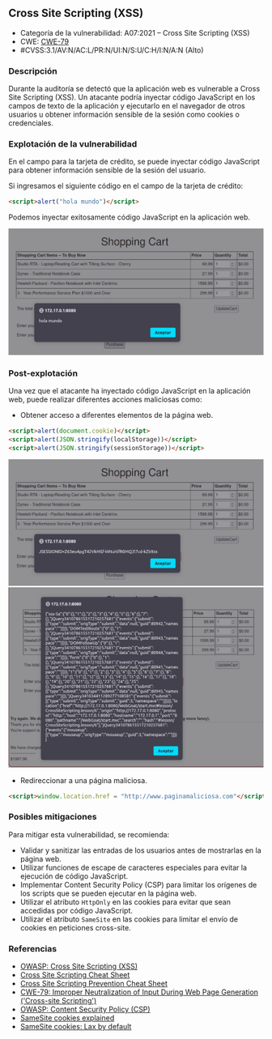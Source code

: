 ## Cross Site Scripting (XSS)

- Categoría de la vulnerabilidad: A07:2021 – Cross Site Scripting (XSS)
- CWE: [CWE-79](https://cwe.mitre.org/data/definitions/79.html)
- #CVSS:3.1/AV:N/AC:L/PR:N/UI:N/S:U/C:H/I:N/A:N (Alto)

### Descripción

Durante la auditoría se detectó que la aplicación web es vulnerable a Cross Site Scripting (XSS). Un atacante podría inyectar código JavaScript en los campos de texto de la aplicación y ejecutarlo en el navegador de otros usuarios u obtener información sensible de la sesión como cookies o credenciales.

### Explotación de la vulnerabilidad

En el campo para la tarjeta de crédito, se puede inyectar código JavaScript para obtener información sensible de la sesión del usuario.

Si ingresamos el siguiente código en el campo de la tarjeta de crédito:

```html
<script>alert("hola mundo")</script>
```

Podemos inyectar exitosamente código JavaScript en la aplicación web.

![Inyección de js](../imgs/xss0.png)

### Post-explotación

Una vez que el atacante ha inyectado código JavaScript en la aplicación web, puede realizar diferentes acciones maliciosas como:

- Obtener acceso a diferentes elementos de la página web.

```html
<script>alert(document.cookie)</script>
<script>alert(JSON.stringify(localStorage))</script>
<script>alert(JSON.stringify(sessionStorage))</script>
```

![Exposición de cookies](../imgs/xss1.png)
![Exposición de objeto document](../imgs/xss2.png)

- Redireccionar a una página maliciosa.

```html
<script>window.location.href = "http://www.paginamaliciosa.com"</script>
```

### Posibles mitigaciones

Para mitigar esta vulnerabilidad, se recomienda:

- Validar y sanitizar las entradas de los usuarios antes de mostrarlas en la página web.
- Utilizar funciones de escape de caracteres especiales para evitar la ejecución de código JavaScript.
- Implementar Content Security Policy (CSP) para limitar los orígenes de los scripts que se pueden ejecutar en la página web.
- Utilizar el atributo `HttpOnly` en las cookies para evitar que sean accedidas por código JavaScript.
- Utilizar el atributo `SameSite` en las cookies para limitar el envío de cookies en peticiones cross-site.

### Referencias

- [OWASP: Cross Site Scripting (XSS)](https://owasp.org/www-community/attacks/xss/)
- [Cross Site Scripting Cheat Sheet](https://portswigger.net/web-security/cross-site-scripting/cheat-sheet)
- [Cross Site Scripting Prevention Cheat Sheet](https://cheatsheetseries.owasp.org/cheatsheets/Cross_Site_Scripting_Prevention_Cheat_Sheet.html)
- [CWE-79: Improper Neutralization of Input During Web Page Generation ('Cross-site Scripting')](https://cwe.mitre.org/data/definitions/79.html)
- [OWASP: Content Security Policy (CSP)](https://owasp.org/www-project-secure-headers/)
- [SameSite cookies explained](https://web.dev/samesite-cookies-explained/)
- [SameSite cookies: Lax by default](https://web.dev/samesite-cookies-explained/#lax-by-default)
